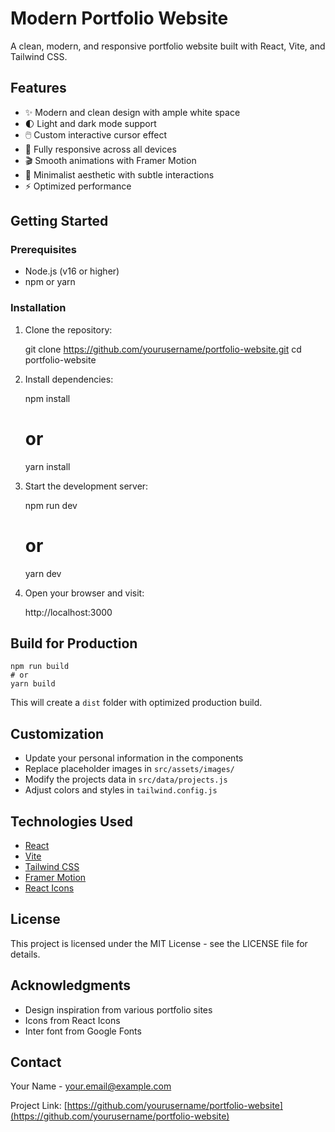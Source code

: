 # Modern Portfolio Website

A clean, modern, and responsive portfolio website built with React, Vite, and Tailwind CSS.

## Features

- ✨ Modern and clean design with ample white space
- 🌓 Light and dark mode support
- 🖱️ Custom interactive cursor effect
- 📱 Fully responsive across all devices
- 🎬 Smooth animations with Framer Motion
- 🎨 Minimalist aesthetic with subtle interactions
- ⚡ Optimized performance

## Getting Started

### Prerequisites

- Node.js (v16 or higher)
- npm or yarn

### Installation

1. Clone the repository:

    git clone https://github.com/yourusername/portfolio-website.git
    cd portfolio-website

2. Install dependencies:

    npm install
    # or
    yarn install

3. Start the development server:

    npm run dev
    # or
    yarn dev

4. Open your browser and visit:

    http://localhost:3000

## Build for Production

    npm run build
    # or
    yarn build

This will create a `dist` folder with optimized production build.

## Customization

- Update your personal information in the components
- Replace placeholder images in `src/assets/images/`
- Modify the projects data in `src/data/projects.js`
- Adjust colors and styles in `tailwind.config.js`

## Technologies Used

- [React](https://reactjs.org/)
- [Vite](https://vitejs.dev/)
- [Tailwind CSS](https://tailwindcss.com/)
- [Framer Motion](https://www.framer.com/motion/)
- [React Icons](https://react-icons.github.io/react-icons/)

## License

This project is licensed under the MIT License - see the LICENSE file for details.

## Acknowledgments

- Design inspiration from various portfolio sites
- Icons from React Icons
- Inter font from Google Fonts

## Contact

Your Name - [your.email@example.com](mailto:your.email@example.com)

Project Link: [https://github.com/yourusername/portfolio-website](https://github.com/yourusername/portfolio-website) 